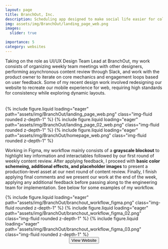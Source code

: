 ```yaml
---
layout: page
title: BranchOut, Inc.
description: Scheduling app designed to make social life easier for college students
img: assets/img/BranchOut/landing_page_web.png
images:
  slider: true

importance: 5
category: websites
---
```


<link rel="stylesheet" href="{{ '/assets/css/style.css' | relative_url }}">

Taking on the role as UI/UX Design Team Lead at BranchOut, my work consists of organizing weekly team meetings with other designers, performing asynchronous content review through Slack, and work with the product owner to iterate on core mechanics and engagement loops based on user feedback.
Some of my recent design work involved redesigning our website to recreate our mobile experience for web, requiring high standards for consistency while exploring dynamic layouts.

<!-- <a href="https://cisc0-gif.github.io/Going-Light/index.html">Click here to view the website.</a> -->
<hr style="height:5pt; visibility:hidden;" />
<swiper-container keyboard="true" scrollbar="true" rewind="true">
  <swiper-slide>{% include figure.liquid loading="eager" path="assets/img/BranchOut/landing_page_web.png" class="img-fluid rounded z-depth-1" %}</swiper-slide>
  <swiper-slide>{% include figure.liquid loading="eager" path="assets/img/BranchOut/landing_page_02_web.png" class="img-fluid rounded z-depth-1" %}</swiper-slide>
  <swiper-slide>{% include figure.liquid loading="eager" path="assets/img/BranchOut/homepage_web.png" class="img-fluid rounded z-depth-1" %}</swiper-slide>
</swiper-container>
<br>

Working in Figma, my workflow mainly consists of a <strong>grayscale blockout</strong> to highlight key information and interactables followed by our first round of weekly content review. After applying feedback, I proceed with <strong>basic color schemeing, additional effects, and placeholder images</strong> to present a production-level asset at our next round of content review. Finally, I finish applying final comments and we present our work at the end of the week, applying any additional feedback before passing along to the engineering team for implementation.
See below for some examples of my workflow.
<br>

<swiper-container keyboard="true" scrollbar="true" rewind="true">
  <swiper-slide>{% include figure.liquid loading="eager" path="assets/img/BranchOut/branchout_workflow_figma.png" class="img-fluid rounded z-depth-1" %}</swiper-slide>
  <swiper-slide>{% include figure.liquid loading="eager" path="assets/img/BranchOut/branchout_workflow_figma_02.png" class="img-fluid rounded z-depth-1" %}</swiper-slide>
  <swiper-slide>{% include figure.liquid loading="eager" path="assets/img/BranchOut/branchout_workflow_figma_03.png" class="img-fluid rounded z-depth-1" %}</swiper-slide>
</swiper-container>
<br>
<div align="center"><button class="theme-button" onclick="window.location.href='https://www.branchout.app/';">View Website</button></div>

